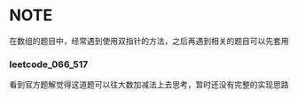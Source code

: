 # NOTE

  在数组的题目中，经常遇到使用双指针的方法，之后再遇到相关的题目可以先套用

### leetcode_066_517

  看到官方题解觉得这道题可以往大数加减法上去思考，暂时还没有完整的实现思路




